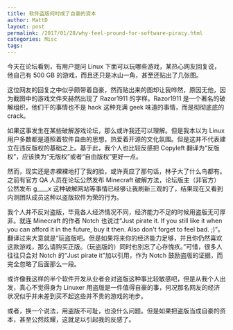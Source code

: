 ```yaml
---
title: 软件盗版何时成了自豪的资本
author: MattD
layout: post
permalink: /2017/01/28/why-feel-pround-for-software-piracy.html
categories: Misc
tags: 
---
```


今天在论坛看到，有用户提问 Linux 下面可以玩哪些游戏，某热心网友回复说，他自己有 500 GB 的游戏，而且还只是冰山一角，甚至还贴出了几张图。

这位网友的回复之中似乎颇带着自豪，然而贴出来的图却让我哗然，原因无他，因为截图中的游戏文件夹赫然出现了 Razor1911 的字样。Razor1911 是一个著名的破解组织，他们干的事情也不是 hack 这种充满 geek 味道的事情，而是彻彻底底的 crack。

如果这事发生在某些破解游戏论坛，那么或许我还可以理解。但是我本以为 Linux 用户多数都是遵照着软件自由的思想，热爱着开源的文化氛围。但是这并不代表建立在违反版权的基础之上。基于此，我个人也比较反感把 Copyleft 翻译为“反版权”，应该换为“无版权”或者“自由版权”更好一点。

<!-- more -->

然而，现实还是赤裸裸地打了我的脸，或许真应了那句话，林子大了什么鸟都有。之前有官方 QA 人员在论坛公然发布 Minecraft 破解方法，论坛版主（非官方）公然发布 g____x 这种破解网站等事情已经够让我刷新三观的了，结果现在又看到内测团队成员这种以盗版软件为荣的行为。

我个人并不反对盗版，毕竟各人经济情况不同，经济能力不足的时候用盗版无可厚非。就连 Minecraft 的作者 Notch 也说过“Just pirate it. If you still like it when you can afford it in the future, buy it then. Also don't forget to feel bad. ;)”。翻译过来大意就是“玩盗版吧。但是如果将来你的经济能力足够，并且你仍然喜欢这款游戏，那么请购买正版。（玩盗版的）同时也别忘了心存愧疚。”可惜，很多人往往只会对 Notch 的“Just pirate it”加以引用，作为 Notch 鼓励盗版的证据，而完全忽略了后面那么一段。

或许像我这样的半个软件开发从业者会对盗版这种事比较敏感吧，但是从我个人出发，真心不觉得身为 Linuxer 用盗版是一件值得自豪的事，何况那名网友的经济状况似乎并未差到买不起这些并不贵的游戏的地步。

或者，换一个说法，用盗版不可耻，也没什么问题。但是如果把盗版当成自豪的资本，甚至公然炫耀，这就足以引起我的反感了。
